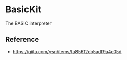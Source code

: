 # BasicKit
The BASIC interpreter


## Reference
* https://qiita.com/ysn/items/fa85612cb5adf9a4c05d

